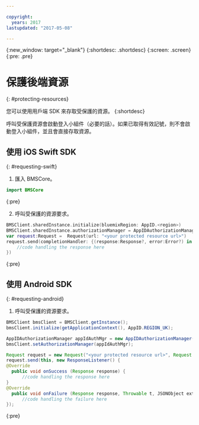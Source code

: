 ```yaml
---

copyright:
  years: 2017
lastupdated: "2017-05-08"

---
```


{:new_window: target="_blank"}
{:shortdesc: .shortdesc}
{:screen: .screen}
{:pre: .pre}

# 保護後端資源
{: #protecting-resources}

您可以使用用戶端 SDK 來存取受保護的資源。
{:shortdesc}

呼叫受保護資源會啟動登入小組件（必要的話）。如果已取得有效記號，則不會啟動登入小組件，並且會直接存取資源。


## 使用 iOS Swift SDK
{: #requesting-swift}

1. 匯入 BMSCore。

  ```swift
  import BMSCore
  ```
  {:pre}

2. 呼叫受保護的資源要求。

  ```swift
  BMSClient.sharedInstance.initialize(bluemixRegion: AppID.<region>)
  BMSClient.sharedInstance.authorizationManager = AppIDAuthorizationManager(appid:AppID.sharedInstance)
  var request:Request =  Request(url: "<your protected resource url>")
  request.send(completionHandler: {(response:Response?, error:Error?) in
      //code handling the response here
  })
  ```
  {:pre}


## 使用 Android SDK
{: #requesting-android}

1. 呼叫受保護的資源要求。

  ```java
  BMSClient bmsClient = BMSClient.getInstance();
  bmsClient.initialize(getApplicationContext(), AppID.REGION_UK);

  AppIDAuthorizationManager appIdAuthMgr = new AppIDAuthorizationManager(AppID.getInstance())
  bmsClient.setAuthorizationManager(appIdAuthMgr);

  Request request = new Request("<your protected resource url>", Request.GET);
  request.send(this, new ResponseListener() {
  @Override
	public void onSuccess (Response response) {
		//code handling the response here
  }
  @Override
	public void onFailure (Response response, Throwable t, JSONObject extendedInfo) {
		//code handling the failure here
  });
  ```
  {:pre}

